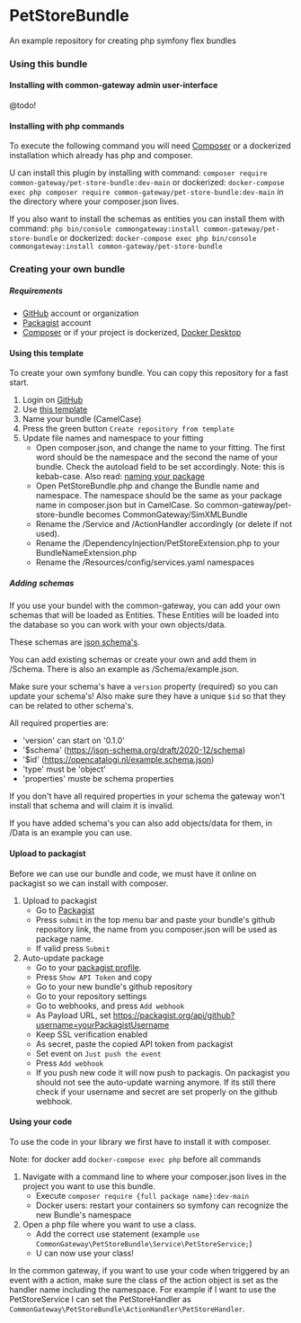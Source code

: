# PetStoreBundle
An example repository for creating php symfony flex bundles


### Using this bundle

#### Installing with common-gateway admin user-interface
@todo!

#### Installing with php commands

To execute the following command you will need [Composer](https://getcomposer.org/download/) or a dockerized installation which already has php and composer.

U can install this plugin by installing with command:
`composer require common-gateway/pet-store-bundle:dev-main` or dockerized: `docker-compose exec php composer require common-gateway/pet-store-bundle:dev-main`
in the directory where your composer.json lives.

If you also want to install the schemas as entities you can install them with command:
`php bin/console commongateway:install common-gateway/pet-store-bundle` or dockerized: `docker-compose exec php bin/console commongateway:install common-gateway/pet-store-bundle`

### Creating your own bundle

##### Requirements
- [GitHub](https://github.com/login) account or organization
- [Packagist](https://packagist.org/login/) account
- [Composer](https://getcomposer.org/download/) or if your project is dockerized, [Docker Desktop](https://www.docker.com/products/docker-desktop/)

#### Using this template

To create your own symfony bundle. You can copy this repository for a fast start.

1. Login on [GitHub](https://github.com)
2. Use [this template](https://github.com/CommonGateway/SimXMLBundle/generate)
3. Name your bundle (CamelCase)
4. Press the green button `Create repository from template`
5. Update file names and namespace to your fitting 
   - Open composer.json, and change the name to your fitting. The first word should be the namespace and the second the name of your bundle. Check the autoload field to be set accordingly. Note: this is kebab-case. Also read: [naming your package](https://packagist.org/about#naming-your-package)
   - Open PetStoreBundle.php and change the Bundle name and namespace. The namespace should be the same as your package name in composer.json but in CamelCase. So common-gateway/pet-store-bundle becomes CommonGateway/SimXMLBundle
   - Rename the /Service and /ActionHandler accordingly (or delete if not used).
   - Rename the /DependencyInjection/PetStoreExtension.php to your BundleNameExtension.php
   - Rename the /Resources/config/services.yaml namespaces  

##### Adding schemas
If you use your bundel with the common-gateway, you can add your own schemas that will be loaded as Entities. 
These Entities will be loaded into the database so you can work with your own objects/data.

These schemas are [json schema's](https://json-schema.org/learn/getting-started-step-by-step.html#starting-the-schema).

You can add existing schemas or create your own and add them in /Schema. There is also an example as /Schema/example.json.

Make sure your schema's have a `version` property (required) so you can update your schema's!
Also make sure they have a unique `$id` so that they can be related to other schema's.

All required properties are: 
- 'version' can start on '0.1.0'
- '$schema' (https://json-schema.org/draft/2020-12/schema)
- '$id' (https://opencatalogi.nl/example.schema.json)
- 'type' must be 'object'
- 'properties' muste be schema properties

If you don't have all required properties in your schema the gateway won't install that schema and will claim it is invalid.

If you have added schema's you can also add objects/data for them, in /Data is an example you can use.

#### Upload to packagist

Before we can use our bundle and code, we must have it online on packagist so we can install with composer.

1. Upload to packagist  
   - Go to [Packagist](https://packagist.org)
   - Press `submit` in the top menu bar and paste your bundle's github repository link, the name from you composer.json will be used as package name.
   - If valid press `Submit`
2. Auto-update package
   - Go to your [packagist profile](https://packagist.org/profile/).
   - Press `Show API Token` and copy
   - Go to your new bundle's github repository
   - Go to your repository settings
   - Go to webhooks, and press `Add webhook`
   - As Payload URL, set https://packagist.org/api/github?username=yourPackagistUsername  
   - Keep SSL verification enabled
   - As secret, paste the copied API token from packagist
   - Set event on `Just push the event`
   - Press `Add webhook`
   - If you push new code it will now push to packagis. On packagist you should not see the auto-update warning anymore. If its still there check if your username and secret are set properly on the github webhook.

#### Using your code

To use the code in your library we first have to install it with composer.

Note: for docker add `docker-compose exec php` before all commands

1. Navigate with a command line to where your composer.json lives in the project you want to use this bundle.
   - Execute `composer require {full package name}:dev-main`
   - Docker users: restart your containers so symfony can recognize the new Bundle's namespace
2. Open a php file where you want to use a class.
   - Add the correct use statement (example `use CommonGateway\PetStoreBundle\Service\PetStoreService;`)
   - U can now use your class!

In the common gateway, if you want to use your code when triggered by an event with a action, make sure the class of the action object is set as the handler name including the namespace. For example if I want to use the PetStoreService I can set the PetStoreHandler as `CommonGateway\PetStoreBundle\ActionHandler\PetStoreHandler`.
